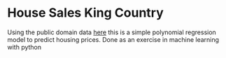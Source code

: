 

# House Sales King Country
Using the public domain data [here](https://www.kaggle.com/datasets/harlfoxem/housesalesprediction) this is a simple polynomial regression model to predict housing prices.
Done as an exercise in machine learning with python
